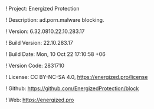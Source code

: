 ! Project: Energized Protection

! Description: ad.porn.malware blocking.

! Version: 6.32.0810.22.10.283.17

! Build Version: 22.10.283.17

! Build Date: Mon, 10 Oct 22 17:10:58 +06

! Version Code: 2831710

! License: CC BY-NC-SA 4.0, https://energized.pro/license

! Github: https://github.com/EnergizedProtection/block

! Web: https://energized.pro

